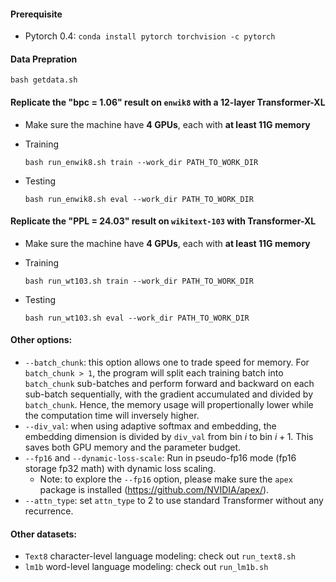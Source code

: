 #### Prerequisite

- Pytorch 0.4: `conda install pytorch torchvision -c pytorch`



#### Data Prepration

`bash getdata.sh`



#### Replicate the "bpc = 1.06" result on `enwik8` with a 12-layer Transformer-XL

- Make sure the machine have **4 GPUs**, each with **at least 11G memory**

- Training

  `bash run_enwik8.sh train --work_dir PATH_TO_WORK_DIR`

- Testing

  `bash run_enwik8.sh eval --work_dir PATH_TO_WORK_DIR`



#### Replicate the "PPL = 24.03" result on `wikitext-103` with Transformer-XL

- Make sure the machine have **4 GPUs**, each with **at least 11G memory**

- Training

  `bash run_wt103.sh train --work_dir PATH_TO_WORK_DIR`

- Testing

  `bash run_wt103.sh eval --work_dir PATH_TO_WORK_DIR`



#### Other options:

- `--batch_chunk`: this option allows one to trade speed for memory. For `batch_chunk > 1`, the program will split each training batch into `batch_chunk` sub-batches and perform forward and backward on each sub-batch sequentially, with the gradient accumulated and divided by `batch_chunk`. Hence, the memory usage will propertionally lower while the computation time will inversely higher. 
- `--div_val`: when using adaptive softmax and embedding, the embedding dimension is divided by `div_val` from bin $i$ to bin $i+1$. This saves both GPU memory and the parameter budget.
- `--fp16` and `--dynamic-loss-scale`: Run in pseudo-fp16 mode (fp16 storage fp32 math) with dynamic loss scaling. 
  - Note: to explore the `--fp16` option, please make sure the `apex` package is installed (https://github.com/NVIDIA/apex/).
- `--attn_type`: set `attn_type` to 2 to use standard Transformer without any recurrence.



#### Other datasets:

- `Text8` character-level language modeling: check out `run_text8.sh`
- `lm1b` word-level language modeling: check out `run_lm1b.sh`
